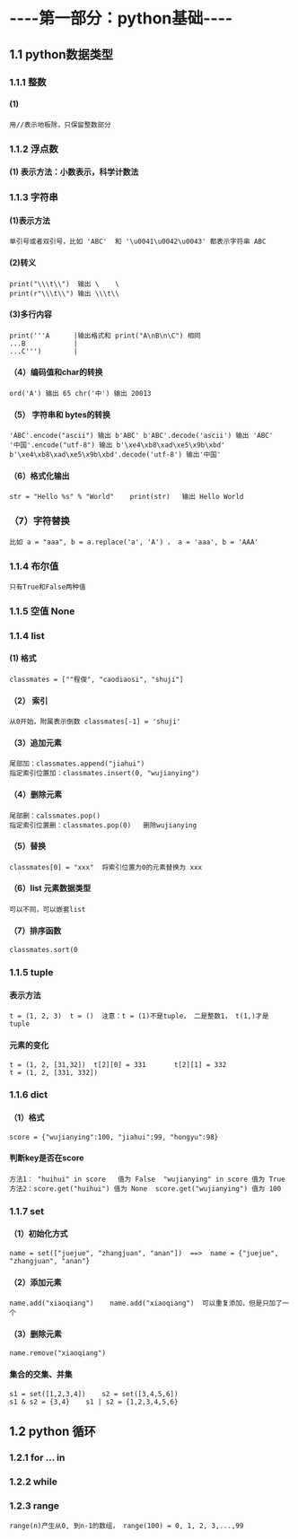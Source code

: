 # ----第一部分：python基础---- #
## 1.1 python数据类型 ##
### 1.1.1 整数 ###
#### (1)  ####
	用//表示地板除，只保留整数部分
### 1.1.2 浮点数 ###
#### (1) 表示方法：小数表示，科学计数法 ####
### 1.1.3 字符串 ###
#### (1)表示方法 ####
	单引号或者双引号，比如 'ABC'  和 '\u0041\u0042\u0043' 都表示字符串 ABC
#### (2)转义 ####
    print("\\\t\\")  输出 \    \
	print(r"\\\t\\") 输出 \\\t\\
#### (3)多行内容 ####
    print('''A      |输出格式和 print("A\nB\n\C") 相同
	...B			|
	...C''')		|
#### （4）编码值和char的转换 ####
	ord('A') 输出 65 chr('中') 输出 20013 
#### （5） 字符串和 bytes的转换 ####
	'ABC'.encode("ascii") 输出 b'ABC' b'ABC'.decode('ascii') 输出 'ABC'
	'中国'.encode("utf-8") 输出 b'\xe4\xb8\xad\xe5\x9b\xbd' b'\xe4\xb8\xad\xe5\x9b\xbd'.decode('utf-8') 输出'中国'
#### （6）格式化输出 ####
	str = "Hello %s" % "World"    print(str)   输出 Hello World
### （7）字符替换 ###
	比如 a = "aaa", b = a.replace('a', 'A') ， a = 'aaa', b = 'AAA'
### 1.1.4 布尔值 ###
	只有True和False两种值
### 1.1.5 空值 None ###
### 1.1.4 list ###
#### (1) 格式 ####
	classmates = [""程俊", "caodiaosi", "shuji"]
#### （2） 索引 ####
	从0开始，附属表示倒数 classmates[-1] = 'shuji'
#### （3）追加元素 ####
	尾部加：classmates.append("jiahui")
	指定索引位置加：classmates.insert(0, "wujianying")
#### （4）删除元素 ####
	尾部删：calssmates.pop()
	指定索引位置删：classmates.pop(0)   删除wujianying
#### （5）替换 ####
	classmates[0] = "xxx"  将索引位置为0的元素替换为 xxx
#### （6）list 元素数据类型 ####
	可以不同，可以嵌套list
#### （7）排序函数 ####
	classmates.sort(0
### 1.1.5 tuple ###
#### 表示方法 ####
	t = (1, 2, 3)  t = ()  注意：t = (1)不是tuple， 二是整数1， t(1,)才是 tuple
#### 元素的变化 ####
	t = (1, 2, [31,32])  t[2][0] = 331       t[2][1] = 332  
	t = (1, 2, [331, 332])
### 1.1.6 dict ###
#### （1）格式 ####
	score = {"wujianying":100, "jiahui":99, "hongyu":98}
#### 判断key是否在score ####
	方法1： "huihui" in score   值为 False  "wujianying" in score 值为 True
	方法2：score.get("huihui") 值为 None  score.get("wujianying") 值为 100
### 1.1.7 set ###
#### （1）初始化方式 ####
	name = set(["juejue", "zhangjuan", "anan"])  ==>  name = {"juejue", "zhangjuan", "anan"}
#### （2）添加元素 ####
	name.add("xiaoqiang")    name.add("xiaoqiang")  可以重复添加，但是只加了一个
#### （3）删除元素 ####
	name.remove("xiaoqiang")
#### 集合的交集、并集 ####
	s1 = set([1,2,3,4])    s2 = set([3,4,5,6])
	s1 & s2 = {3,4}    s1 | s2 = {1,2,3,4,5,6}
## 1.2 python 循环 ##
### 1.2.1 for ... in ###
### 1.2.2 while ###
### 1.2.3 range ###
	range(n)产生从0, 到n-1的数组， range(100) = 0, 1, 2, 3,...,99